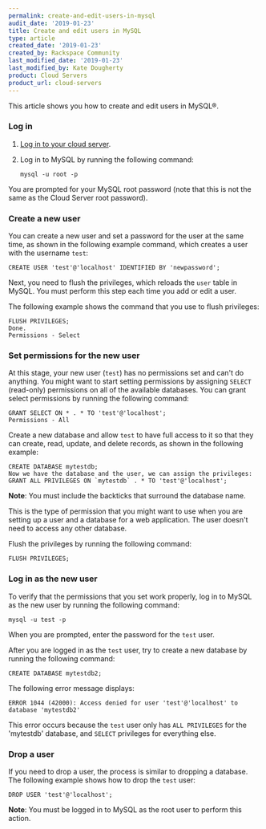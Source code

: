 ```yaml
---
permalink: create-and-edit-users-in-mysql
audit_date: '2019-01-23'
title: Create and edit users in MySQL
type: article
created_date: '2019-01-23'
created_by: Rackspace Community
last_modified_date: '2019-01-23'
last_modified_by: Kate Dougherty
product: Cloud Servers
product_url: cloud-servers
---
```


This article shows you how to create and edit users in MySQL&reg;.

### Log in

1. [Log in to your cloud server](/support/how-to/connect-to-a-cloud-server/).
2. Log in to MySQL by running the following command:

       mysql -u root -p

You are prompted for your MySQL root password (note that this is not the same as
the Cloud Server root password).

### Create a new user

You can create a new user and set a password for the user at the same time, as
shown in the following example command, which creates a user with the username
`test`:

    CREATE USER 'test'@'localhost' IDENTIFIED BY 'newpassword';

Next, you need to flush the privileges, which reloads the `user` table in
MySQL. You must perform this step each time you add or edit a user.

The following example shows the command that you use to flush privileges:

    FLUSH PRIVILEGES;
    Done.
    Permissions - Select

### Set permissions for the new user

At this stage, your new user (`test`) has no permissions set and can't do
anything. You might want to start setting permissions by assigning `SELECT`
(read-only) permissions on all of the available databases. You can grant
select permissions by running the following command:

    GRANT SELECT ON * . * TO 'test'@'localhost';
    Permissions - All

Create a new database and allow `test` to have full access to it so that they
can create, read, update, and delete records, as shown in the following
example:

    CREATE DATABASE mytestdb;
    Now we have the database and the user, we can assign the privileges:
    GRANT ALL PRIVILEGES ON `mytestdb` . * TO 'test'@'localhost';

**Note**: You must include the backticks that surround the database name.

This is the type of permission that you might want to use when you are setting
up a user and a database for a web application. The user doesn't need to
access any other database.

Flush the privileges by running the following command:

    FLUSH PRIVILEGES;

### Log in as the new user

To verify that the permissions that you set work properly, log in to MySQL as
the new user by running the following command:

    mysql -u test -p

When you are prompted, enter the password for the `test` user.

After you are logged in as the `test` user, try to create a new database
by running the following command:

    CREATE DATABASE mytestdb2;

The following error message displays:

    ERROR 1044 (42000): Access denied for user 'test'@'localhost' to database 'mytestdb2'

This error occurs because the `test` user only has `ALL PRIVILEGES` for
the 'mytestdb' database, and `SELECT` privileges for everything else.

### Drop a user

If you need to drop a user, the process is similar to dropping a database. The
following example shows how to drop the `test` user:

    DROP USER 'test'@'localhost';

**Note**: You must be logged in to MySQL as the root user to perform this
action.
